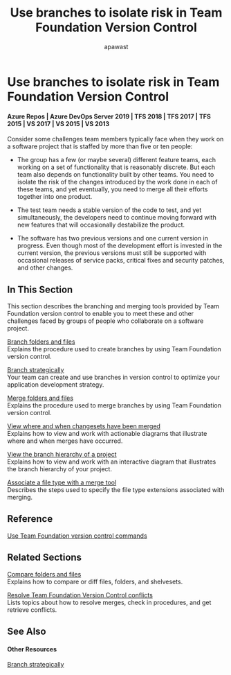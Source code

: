 ﻿---
title: Use branches to isolate risk in Team Foundation Version Control
titleSuffix: Azure Repos
description: Use branches to isolate risk in Team Foundation Version Control
ms.assetid: d74122a4-6a3d-45fb-82b7-3c1494ed4afd
ms.prod: devops
ms.technology: devops-code-tfvc
ms.manager: mijacobs
ms.author: sdanie
author: apawast
ms.topic: conceptual
ms.date: 08/10/2016
monikerRange: '>= tfs-2015'
---


# Use branches to isolate risk in Team Foundation Version Control

#### Azure Repos | Azure DevOps Server 2019 | TFS 2018 | TFS 2017 | TFS 2015 | VS 2017 | VS 2015 | VS 2013

Consider some challenges team members typically face when they work on a software project that is staffed by more than five or ten people:

-   The group has a few (or maybe several) different feature teams, each working on a set of functionality that is reasonably discrete. But each team also depends on functionality built by other teams. You need to isolate the risk of the changes introduced by the work done in each of these teams, and yet eventually, you need to merge all their efforts together into one product.

-   The test team needs a stable version of the code to test, and yet simultaneously, the developers need to continue moving forward with new features that will occasionally destabilize the product.

-   The software has two previous versions and one current version in progress. Even though most of the development effort is invested in the current version, the previous versions must still be supported with occasional releases of service packs, critical fixes and security patches, and other changes.

## In This Section

This section describes the branching and merging tools provided by Team Foundation version control to enable you to meet these and other challenges faced by groups of people who collaborate on a software project.

   [Branch folders and files](branch-folders-files.md)     
Explains the procedure used to create branches by using Team Foundation version control.

   [Branch strategically](branch-strategically.md)     
Your team can create and use branches in version control to optimize your application development strategy.

   [Merge folders and files](merge-folders-files.md)     
Explains the procedure used to merge branches by using Team Foundation version control.

   [View where and when changesets have been merged](view-where-when-changesets-have-been-merged.md)     
Explains how to view and work with actionable diagrams that illustrate where and when merges have occurred.

   [View the branch hierarchy of a project](view-branch-hierarchy-team-project.md)     
Explains how to view and work with an interactive diagram that illustrates the branch hierarchy of your project.

   [Associate a file type with a merge tool](associate-file-type-merge-tool.md)     
Describes the steps used to specify the file type extensions associated with merging.

## Reference

 [Use Team Foundation version control commands](use-team-foundation-version-control-commands.md) 

## Related Sections

   [Compare folders and files](compare-folders-files.md)     
Explains how to compare or diff files, folders, and shelvesets.

   [Resolve Team Foundation Version Control conflicts](resolve-team-foundation-version-control-conflicts.md)     
Lists topics about how to resolve merges, check in procedures, and get retrieve conflicts.

## See Also

#### Other Resources

 [Branch strategically](branch-strategically.md) 
